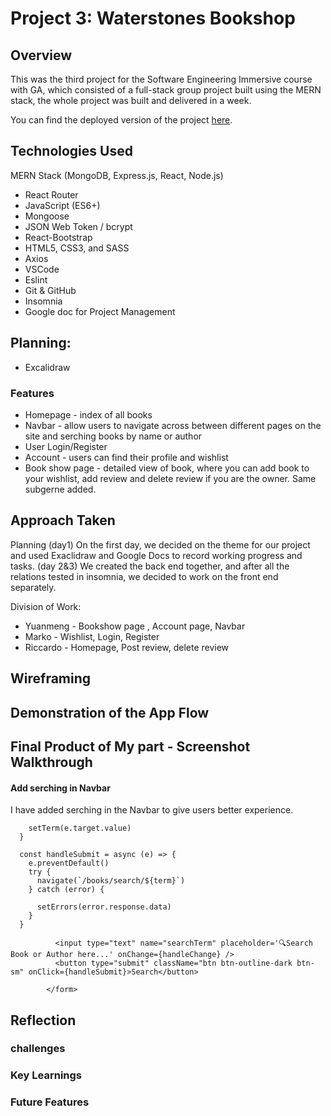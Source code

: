 # Project 3: Waterstones Bookshop

## Overview

This was the third project for the Software Engineering Immersive course with GA, which consisted of a full-stack group project built using the MERN stack, the whole project was built and delivered in a week.

You can find the deployed version of the project [here](xcdcdvfbgbfgng).

## Technologies Used

 MERN Stack (MongoDB, Express.js, React, Node.js)
* React Router
* JavaScript (ES6+)
* Mongoose
* JSON Web Token / bcrypt
* React-Bootstrap
* HTML5, CSS3, and SASS
* Axios
* VSCode
* Eslint
* Git & GitHub
* Insomnia
* Google doc for Project Management

## Planning:
* Excalidraw
### Features
* Homepage - index of all books
* Navbar - allow users to navigate across between different pages on the site and serching books by name or author
* User Login/Register
* Account - users can find their profile and wishlist
* Book show page - detailed view of book, where you can add book to your wishlist, add review and delete review if you are the owner. Same subgerne added.

## Approach Taken
Planning (day1) On the first day, we decided on the theme for our project and used Exaclidraw and Google Docs to record working progress and tasks. (day 2&3) We created the back end together, and after all the relations tested in insomnia, we decided to work on the front end separately. 

Division of Work:
* Yuanmeng - Bookshow page , Account page, Navbar
* Marko - Wishlist, Login, Register
* Riccardo - Homepage, Post review, delete review

## Wireframing 

## Demonstration of the App Flow 

## Final Product of My part - Screenshot Walkthrough

#### Add serching in Navbar
I have added serching in the Navbar to give users better experience.

``` const handleChange = (e) => {
    setTerm(e.target.value)
  }

  const handleSubmit = async (e) => {
    e.preventDefault()
    try {
      navigate(`/books/search/${term}`)
    } catch (error) {
     
      setErrors(error.response.data)
    }
  }
```
```<form className='form-inline '>
          <input type="text" name="searchTerm" placeholder='🔍Search Book or Author here...' onChange={handleChange} />
          <button type="submit" className="btn btn-outline-dark btn-sm" onClick={handleSubmit}>Search</button>
 
        </form>
```
####
####

## Reflection
### challenges 
### Key Learnings
### Future Features





